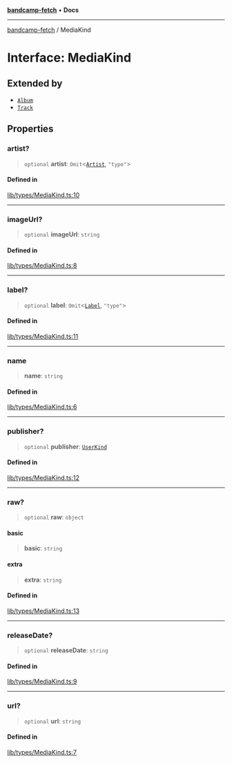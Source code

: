 [**bandcamp-fetch**](../README.md) • **Docs**

***

[bandcamp-fetch](../README.md) / MediaKind

# Interface: MediaKind

## Extended by

- [`Album`](Album.md)
- [`Track`](Track.md)

## Properties

### artist?

> `optional` **artist**: `Omit`\<[`Artist`](Artist.md), `"type"`\>

#### Defined in

[lib/types/MediaKind.ts:10](https://github.com/patrickkfkan/bandcamp-fetch/blob/e4cb82348d4aab387354625a2433077d57362f73/src/lib/types/MediaKind.ts#L10)

***

### imageUrl?

> `optional` **imageUrl**: `string`

#### Defined in

[lib/types/MediaKind.ts:8](https://github.com/patrickkfkan/bandcamp-fetch/blob/e4cb82348d4aab387354625a2433077d57362f73/src/lib/types/MediaKind.ts#L8)

***

### label?

> `optional` **label**: `Omit`\<[`Label`](Label.md), `"type"`\>

#### Defined in

[lib/types/MediaKind.ts:11](https://github.com/patrickkfkan/bandcamp-fetch/blob/e4cb82348d4aab387354625a2433077d57362f73/src/lib/types/MediaKind.ts#L11)

***

### name

> **name**: `string`

#### Defined in

[lib/types/MediaKind.ts:6](https://github.com/patrickkfkan/bandcamp-fetch/blob/e4cb82348d4aab387354625a2433077d57362f73/src/lib/types/MediaKind.ts#L6)

***

### publisher?

> `optional` **publisher**: [`UserKind`](UserKind.md)

#### Defined in

[lib/types/MediaKind.ts:12](https://github.com/patrickkfkan/bandcamp-fetch/blob/e4cb82348d4aab387354625a2433077d57362f73/src/lib/types/MediaKind.ts#L12)

***

### raw?

> `optional` **raw**: `object`

#### basic

> **basic**: `string`

#### extra

> **extra**: `string`

#### Defined in

[lib/types/MediaKind.ts:13](https://github.com/patrickkfkan/bandcamp-fetch/blob/e4cb82348d4aab387354625a2433077d57362f73/src/lib/types/MediaKind.ts#L13)

***

### releaseDate?

> `optional` **releaseDate**: `string`

#### Defined in

[lib/types/MediaKind.ts:9](https://github.com/patrickkfkan/bandcamp-fetch/blob/e4cb82348d4aab387354625a2433077d57362f73/src/lib/types/MediaKind.ts#L9)

***

### url?

> `optional` **url**: `string`

#### Defined in

[lib/types/MediaKind.ts:7](https://github.com/patrickkfkan/bandcamp-fetch/blob/e4cb82348d4aab387354625a2433077d57362f73/src/lib/types/MediaKind.ts#L7)
